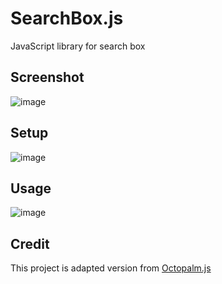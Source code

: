 # SearchBox.js

JavaScript library for search box

## Screenshot

![image](https://github.com/user-attachments/assets/3a362fd2-014a-4b64-bd58-be6d79c2c6b5)

## Setup

![image](https://github.com/user-attachments/assets/e0597c6a-7147-4ce3-a06e-3e35a945ef9e)

## Usage

![image](https://github.com/user-attachments/assets/78453959-e7dc-448d-a2d3-3e8d4ef8c17e)

## Credit

This project is adapted version from [Octopalm.js](https://github.com/eddiegulay/octopalm)
